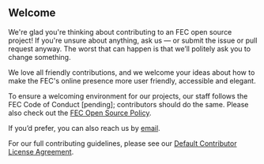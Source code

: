 ## Welcome
We're glad you're thinking about contributing to an FEC open source project! If you're unsure about anything, ask us — or submit the issue or pull request anyway. The worst that can happen is that we’ll politely ask you to change something.

We love all friendly contributions, and we welcome your ideas about how to make the FEC's online presence more user friendly, accessible and elegant.

To ensure a welcoming environment for our projects, our staff follows the FEC Code of Conduct [pending]; contributors should do the same. Please also check out the [FEC Open Source Policy](https://github.com/fecgov/FEC/blob/master/OPEN-SOURCE-POLICY.md).

If you’d prefer, you can also reach us by [email](mailto:opensource@fec.gov).

For our full contributing guidelines, please see our [Default Contributor License Agreement](https://github.com/fecgov/FEC/blob/master/CONTRIBUTING.md).

